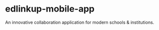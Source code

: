 # edlinkup-mobile-app
An innovative collaboration application for modern schools &amp; institutions.
